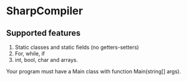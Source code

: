 # SharpCompiler
## Supported features
1. Static classes and static fields (no getters-setters)
2. For, while, if
3. int, bool, char and arrays.

Your program must have a Main class with function Main(string[] args).
